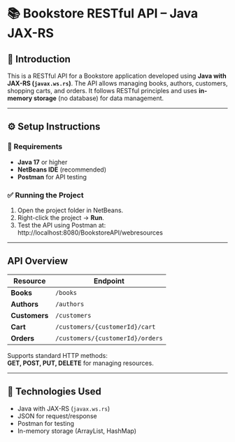 # 📚 Bookstore RESTful API – Java JAX-RS

## 🚀 Introduction

This is a RESTful API for a Bookstore application developed using **Java with JAX-RS (`javax.ws.rs`)**. The API allows managing books, authors, customers, shopping carts, and orders. It follows RESTful principles and uses **in-memory storage** (no database) for data management.

---

## ⚙️ Setup Instructions

###  🔗 Requirements
- **Java 17** or higher  
- **NetBeans IDE** (recommended)  
- **Postman** for API testing  

###  ✅ Running the Project
1. Open the project folder in NetBeans.  
2. Right-click the project → **Run**.  
3. Test the API using Postman at:  http://localhost:8080/BookstoreAPI/webresources

---

## API Overview

| Resource    | Endpoint                                  |
|-------------|--------------------------------------------|
| **Books**   | `/books`                                  |
| **Authors** | `/authors`                                |
| **Customers** | `/customers`                            |
| **Cart**    | `/customers/{customerId}/cart`            |
| **Orders**  | `/customers/{customerId}/orders`          |

Supports standard HTTP methods:  
**GET, POST, PUT, DELETE** for managing resources.

---


## 📂 Technologies Used

- Java with JAX-RS (`javax.ws.rs`)  
- JSON for request/response  
- Postman for testing  
- In-memory storage (ArrayList, HashMap)

